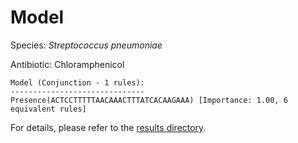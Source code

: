 
# Model

Species: *Streptococcus pneumoniae*

Antibiotic: Chloramphenicol

```
Model (Conjunction - 1 rules):
------------------------------
Presence(ACTCCTTTTTAACAAACTTTATCACAAGAAA) [Importance: 1.00, 6 equivalent rules]

```

For details, please refer to the [results directory](../../../../../results/scm_b/streptococcus%20pneumoniae/chloramphenicol/repeat_9/).

